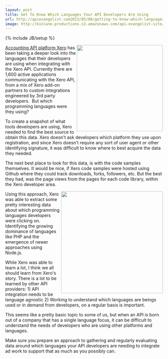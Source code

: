 ```yaml
---
layout: post
title: Get To Know Which Languages Your API Developers Are Using
url: http://apievangelist.com2013/05/08/getting-to-know-which-languages-your-api-developers-are-using/
image: http://kinlane-productions.s3.amazonaws.com/api-evangelist-site/blog/xero-logo.png
---
```

{% include JB/setup %}
<p>
     <a title="Xero Accounting Software" href="http://developer.xero.com/" target="_blank"><img src="https://s3.amazonaws.com/kinlane-productions/xero/xero-logo.png"  width="275" align="right" /></a>
</p>
<p>
     <a title="Xero Accounting Software" href="http://developer.xero.com/" target="_blank">Accounting API platform Xero</a> has been taking a deeper look into the languages that their developers are using when integrating with the Xero API. Currently there are 1,600 active applications communicating with the Xero API, from a mix of Xero add-on partners to custom integrations engineered by 3rd party developers.  But which programming languages were they using?
</p>
<p>
     To create a snapshot of what tools developers are using, Xero needed to find the best source to obtain this data. Xero doesn't ask developers which platform they use upon registration, and since Xero doesn't require any sort of user agent or other identifying signature, it was difficult to know where to best acquire the data they needed.
</p>
<p>
     The next best place to look for this data, is with the code samples themselves. It would be nice, if Xero code samples were hosted using Github where they could track downloads, forks, followers, etc. But the best they had, was the page views from the pages for each code library, within the Xero developer area.
</p>
<p>
     <a title="Xero Accounting Software" href="http://developer.xero.com/" target="_blank"><img src="https://s3.amazonaws.com/kinlane-productions/xero/xero-2013-usage-chart.png"  width="325" align="right" /></a>
</p>
<p>
     Using this approach, Xero was able to extract some pretty interesting data about which programming languages developers were clicking on. Identifying the growing dominance of languages like PHP and the emergence of newer approaches using Node.js.
</p>
<p>
     While Xero was able to learn a lot, I think we all should learn from Xero's story. There is a lot to be learned by other API providers: 1) API integration needs to be language agnostic 2) Working to understand which languages are beings used or in demand from developers, on a regular basis is important.
</p>
<p>
     This seems like a pretty basic topic to some of us, but when an API is born out of a company that has a single language focus, it can be difficult to understand the needs of developers who are using other platforms and languages.
</p>
<p>
     Make sure you prepare an approach to gathering and regularly evaluating data around which languages your API developers are needing to integrate ad work to support that as much as you possibly can.
</p>
